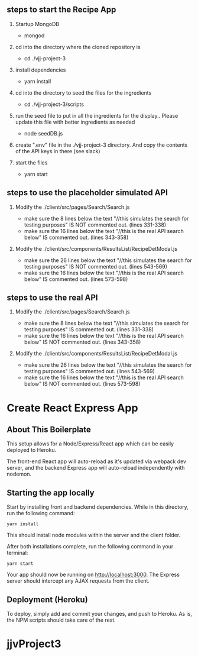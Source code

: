 ## steps to start the Recipe App
1.  Startup MongoDB 
     * mongod

1.  cd into the directory where the cloned repository is
     * cd ./vjj-project-3

1.  install dependencies
     * yarn install

1.  cd into the directory to seed the files for the ingredients
     * cd ./vjj-project-3/scripts

1.  run the seed file to put in all the ingredients for the display.. Please update this file with better ingredients as needed
     * node seedDB.js   

1.  create ".env" file in the ./vjj-project-3  directory.  And copy the contents of the API keys in there (see slack)

1.  start the files 
    * yarn start


## steps to use the placeholder simulated API
1.  Modify the ./client/src/pages/Search/Search.js
    * make sure the 8 lines below the text "//this simulates the search for testing purposes" IS NOT commented out.  (lines 331-338) 
    * make sure the 16 lines below the text "//this is the real API search below" IS commented out.  (lines 343-358)   

1.  Modify the ./client/src/components/ResultsList/RecipeDetModal.js
    * make sure the 26 lines below the text "//this simulates the search for testing purposes" IS NOT commented out.  (lines 543-569) 
    * make sure the 16 lines below the text "//this is the real API search below" IS commented out.  (lines 573-598) 


## steps to use the real API
1.  Modify the ./client/src/pages/Search/Search.js
    * make sure the 8 lines below the text "//this simulates the search for testing purposes" IS commented out.  (lines 331-338) 
    * make sure the 16 lines below the text "//this is the real API search below" IS NOT commented out.  (lines 343-358)   

1.  Modify the ./client/src/components/ResultsList/RecipeDetModal.js
    * make sure the 26 lines below the text "//this simulates the search for testing purposes" IS commented out.  (lines 543-569) 
    * make sure the 16 lines below the text "//this is the real API search below" IS NOT commented out.  (lines 573-598) 


# Create React Express App

## About This Boilerplate

This setup allows for a Node/Express/React app which can be easily deployed to Heroku.

The front-end React app will auto-reload as it's updated via webpack dev server, and the backend Express app will auto-reload independently with nodemon.

## Starting the app locally

Start by installing front and backend dependencies. While in this directory, run the following command:

```
yarn install
```

This should install node modules within the server and the client folder.

After both installations complete, run the following command in your terminal:

```
yarn start
```

Your app should now be running on <http://localhost:3000>. The Express server should intercept any AJAX requests from the client.

## Deployment (Heroku)

To deploy, simply add and commit your changes, and push to Heroku. As is, the NPM scripts should take care of the rest.
# jjvProject3
